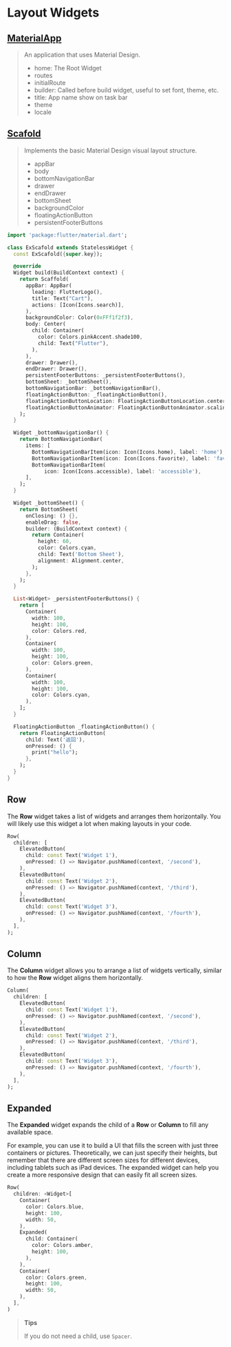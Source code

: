 # Layout Widgets

## [MaterialApp](https://api.flutter.dev/flutter/material/MaterialApp-class.html)

> An application that uses Material Design.
>
> - home: The Root Widget
> - routes
> - initialRoute
> - builder: Called before build widget, useful to set font, theme, etc.
> - title:  App name show on task bar
> - theme
> - locale

##  [Scafold](https://api.flutter.dev/flutter/material/Scaffold-class.html)

> Implements the basic Material Design visual layout structure.
>
> - appBar
> - body
> - bottomNavigationBar
> - drawer
> - endDrawer
> - bottomSheet
> - backgroundColor
> - floatingActionButton
> - persistentFooterButtons

```dart
import 'package:flutter/material.dart';

class ExScafold extends StatelessWidget {
  const ExScafold({super.key});

  @override
  Widget build(BuildContext context) {
    return Scaffold(
      appBar: AppBar(
        leading: FlutterLogo(),
        title: Text("Cart"),
        actions: [Icon(Icons.search)],
      ),
      backgroundColor: Color(0xFFf1f2f3),
      body: Center(
        child: Container(
          color: Colors.pinkAccent.shade100,
          child: Text("Flutter"),
        ),
      ),
      drawer: Drawer(),
      endDrawer: Drawer(),
      persistentFooterButtons: _persistentFooterButtons(),
      bottomSheet: _bottomSheet(),
      bottomNavigationBar: _bottomNavigationBar(),
      floatingActionButton: _floatingActionButton(),
      floatingActionButtonLocation: FloatingActionButtonLocation.centerDocked,
      floatingActionButtonAnimator: FloatingActionButtonAnimator.scaling,
    );
  }

  Widget _bottomNavigationBar() {
    return BottomNavigationBar(
      items: [
        BottomNavigationBarItem(icon: Icon(Icons.home), label: 'home'),
        BottomNavigationBarItem(icon: Icon(Icons.favorite), label: 'favorite'),
        BottomNavigationBarItem(
            icon: Icon(Icons.accessible), label: 'accessible'),
      ],
    );
  }

  Widget _bottomSheet() {
    return BottomSheet(
      onClosing: () {},
      enableDrag: false,
      builder: (BuildContext context) {
        return Container(
          height: 60,
          color: Colors.cyan,
          child: Text('Bottom Sheet'),
          alignment: Alignment.center,
        );
      },
    );
  }

  List<Widget> _persistentFooterButtons() {
    return [
      Container(
        width: 100,
        height: 100,
        color: Colors.red,
      ),
      Container(
        width: 100,
        height: 100,
        color: Colors.green,
      ),
      Container(
        width: 100,
        height: 100,
        color: Colors.cyan,
      ),
    ];
  }

  FloatingActionButton _floatingActionButton() {
    return FloatingActionButton(
      child: Text('返回'),
      onPressed: () {
        print("hello");
      },
    );
  }
}
```

## Row

The **Row** widget takes a list of widgets and arranges them horizontally. You will likely use this widget a lot when making layouts in your code.

```dart
Row(
  children: [
    ElevatedButton(
      child: const Text('Widget 1'),
      onPressed: () => Navigator.pushNamed(context, '/second'),
    ),
    ElevatedButton(
      child: const Text('Widget 2'),
      onPressed: () => Navigator.pushNamed(context, '/third'),
    ),
    ElevatedButton(
      child: const Text('Widget 3'),
      onPressed: () => Navigator.pushNamed(context, '/fourth'),
    ),
  ],
);
```

## Column

The **Column** widget allows you to arrange a list of widgets vertically, similar to how the **Row** widget aligns them horizontally.

```dart
Column(
  children: [
    ElevatedButton(
      child: const Text('Widget 1'),
      onPressed: () => Navigator.pushNamed(context, '/second'),
    ),
    ElevatedButton(
      child: const Text('Widget 2'),
      onPressed: () => Navigator.pushNamed(context, '/third'),
    ),
    ElevatedButton(
      child: const Text('Widget 3'),
      onPressed: () => Navigator.pushNamed(context, '/fourth'),
    ),
  ],
);
```

## Expanded

The **Expanded** widget expands the child of a **Row** or **Column** to fill any available space.

For example, you can use it to build a UI that fills the screen with just three containers or pictures. Theoretically, we can just specify their heights, but remember that there are different screen sizes for different devices, including tablets such as iPad devices. The expanded widget can help you create a more responsive design that can easily fit all screen sizes.

```dart
Row(
  children: <Widget>[
    Container(
      color: Colors.blue,
      height: 100,
      width: 50,
    ),
    Expanded(
      child: Container(
        color: Colors.amber,
        height: 100,
      ),
    ),
    Container(
      color: Colors.green,
      height: 100,
      width: 50,
    ),
  ],
)
```

> **Tips**
>
> If you do not need a child, use `Spacer`.

